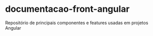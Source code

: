 # documentacao-front-angular
Repositório de principais componentes e features usadas em projetos Angular
